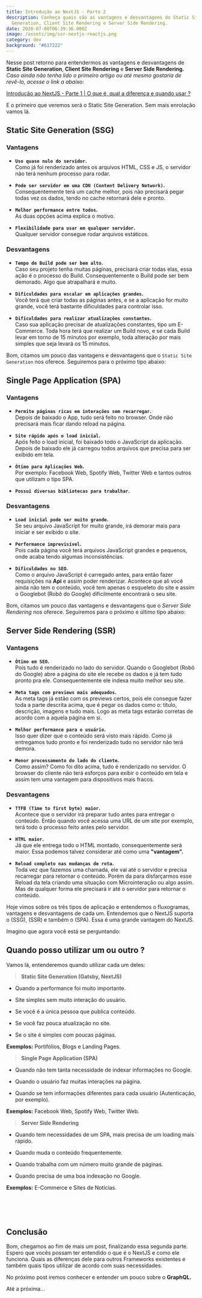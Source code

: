 ```yaml
---
title: Introdução ao NextJS - Parte 2
description: Conheça quais são as vantagens e desvantagens do Static Site
  Generation, Client Site Rendering e Server Side Rendering.
date: 2020-07-08T06:39:36.000Z
image: /assets/img/ssr-nextjs-reactjs.png
category: dev
background: "#617222"
---
```

Nesse post retorno para entendermos as vantagens e desvantagens de **Static Site Generation**, **Client Site Rendering** e **Server Side Rendering.** _Caso ainda não tenha lido o primeiro artigo ou até mesmo gostaria de revê-lo, acesse o link a abaixo:_<br/>

[Introdução ao NextJS - Parte 1 | O que é, qual a diferença e quando usar ?](https://pabloferreira.netlify.app/introducao-ao-nextjs-parte-1/)

E o primeiro que veremos será o Static Site Generation. Sem mais enrolação vamos lá.

## Static Site Generation (SSG)

### Vantagens

- **`Uso quase nulo do servidor`.**<br/>
Como já foi renderizado antes os arquivos HTML, CSS e JS, o servidor não terá nenhum processo para rodar.

- **`Pode ser servidor em uma CDN (Content Delivery Network)`.**<br/>
Consequentemente terá um cache melhor, pois não precisará pegar todas vez os dados, tendo no cache retornará dele e pronto.

- **`Melhor performance entre todos`.**<br/>
As duas opções acima explica o motivo.

- **`Flexibilidade para usar em qualquer servidor`.**<br/>
Qualquer servidor consegue rodar arquivos estáticos.

### Desvantagens

- **`Tempo de Build pode ser bem alto`.**<br/>
Caso seu projeto tenha muitas páginas, precisará criar todas elas, essa ação é o processo do Build. Consequentemente o Build pode ser bem demorado. Algo que atrapalhará e muito.

- **`Dificuldades para escalar em aplicações grandes`.**<br/>
Você terá que criar todas as páginas antes, e se a aplicação for muito grande, você terá bastante dificuldades para controlar isso.

- **`Dificuldades para realizar atualizações constantes`.**<br/>
Caso sua aplicação precisar de atualizações constantes, tipo um E-Commerce. Toda hora terá que realizar um Build novo, e se cada Build levar em torno de 15 minutos por exemplo, toda alteração por mais simples que seja levará os 15 minutos.

Bom, citamos um pouco das vantagens e desvantagens que o `Static Site Generation` nos oferece. Seguiremos para o próximo tipo abaixo:

## Single Page Application (SPA)

### Vantagens

- **`Permite páginas ricas em interações sem recarregar`.**<br/>
Depois de baixado o App, tudo será feito no browser. Onde não precisará mais ficar dando reload na página.

- **`Site rápido após o load inicial`.**<br/>
Após feito o load inicial, foi baixado todo o JavaScript da aplicação. Depois de baixado ele já carregou todos arquivos que precisa para ser exibido em tela.

- **`Ótimo para Aplicações Web`.**<br/>
Por exemplo: Facebook Web, Spotify Web, Twitter Web e tantos outros que utilizam o tipo SPA.

- **`Possui diversas bibliotecas para trabalhar`.**

### Desvantagens

- **`Load inicial pode ser muito grande`.**<br/>
Se seu arquivo JavaScript for muito grande, irá demorar mais para iniciar e ser exibido o site.

- **`Performance imprevisível`.**<br/>
Pois cada página você terá arquivos JavaScript grandes e pequenos, onde acaba tendo algumas inconsistências.

- **`Dificuldades no SEO`.**<br/>
Como o arquivo JavaScript é carregado antes, para então fazer requisições na **Api** e assim poder renderizar. Acontece que ali você ainda não tem o conteúdo, você tem apenas o esqueleto do site e assim o Googlebot (Robô do Google) dificilmente encontrará o seu site.

Bom, citamos um pouco das vantagens e desvantagens que o *Server Side Rendering* nos oferece. Seguiremos para o próximo e último tipo abaixo:

## Server Side Rendering (SSR)

### Vantagens

- **`Ótimo em SEO`.**<br/>
Pois tudo é renderizado no lado do servidor. Quando o Googlebot (Robô do Google) abre a página do site ele recebe os dados e já tem tudo pronto pra ele. Consequentemente ele indexa muito melhor seu site.

- **`Meta tags com previews mais adequados`.**<br/>
As meta tags já estão com os previews certos, pois ele consegue fazer toda a parte descrita acima, que é pegar os dados como o: título, descrição, imagens e tudo mais. Logo as meta tags estarão corretas de acordo com a aquela página em si.

- **`Melhor performance para o usuário`.**<br/>
Isso quer dizer que o conteúdo será visto mais rápido. Como já entregamos tudo pronto e foi renderizado tudo no servidor não terá demora.

- **`Menor processamento do lado do cliente`.**<br/>
Como assim? Como foi dito acima, tudo é renderizado no servidor. O browser do cliente não terá esforços para exibir o conteúdo em tela e assim tem uma vantagem para dispositivos mais fracos.

### Desvantagens

- **`TTFB (Time to first byte) maior`.**<br/>
Acontece que o servidor irá preparar tudo antes para entregar o conteúdo. Então quando você acessa uma URL de um site por exemplo, terá todo o processo feito antes pelo servidor.

- **`HTML maior`.**<br/>
Já que ele entrega todo o HTML montado, consequentemente será maior. Essa podemos talvez considerar até como uma **"vantagem".**

- **`Reload completo nas mudanças de rota`.**<br/>
Toda vez que fazemos uma chamada, ele vai até o servidor e precisa recarregar para retornar o conteúdo. Porém da para disfarçarmos esse Reload da tela criando uma situação com Microinteração ou algo assim. Mas de qualquer forma ele precisará ir até o servidor para retornar o conteúdo.

Hoje vimos sobre os três tipos de aplicação e entendemos o fluxogramas, vantagens e desvantagens de cada um. Entendemos que o NextJS suporta o (SSG), (SSR) e também o (SPA). Essa é uma grande vantagem do NextJS.<br/>

Imagino que agora você está se perguntando:

## Quando posso utilizar um ou outro ?

Vamos lá, entenderemos quando utilizar cada um deles:

> **Static Site Generation (Gatsby, NextJS)**

- Quando a performance foi muito importante.

- Site simples sem muito interação do usuário.

- Se você é a única pessoa que publica conteúdo.

- Se você faz pouca atualização no site.

- Se o site é simples com poucas páginas.

**Exemplos:** Portifólios, Blogs e Landing Pages.

> **Single Page Application (SPA)**

- Quando não tem tanta necessidade de indexar informações no Google.

- Quando o usuário faz muitas interações na página.

- Quando se tem informações diferentes para cada usuário (Autenticação, por exemplo).

**Exemplos:** Facebook Web, Spotify Web, Twitter Web.

> **Server Side Rendering**

- Quando tem necessidades de um SPA, mais precisa de um loading mais rápido.

- Quando muda o conteúdo frequentemente.

- Quando trabalha com um número muito grande de páginas.

- Quando precisa de uma boa indexação no Google.

**Exemplos:** E-Commerce e Sites de Notícias.<br/><br/><br/><br/><br/>

## Conclusão
Bom, chegamos ao fim de mais um post, finalizando essa segunda parte. Espero que vocês possam ter entendido o que é o NextJS e como ele funciona. Quais as diferenças dele para outros Frameworks existentes e também quais tipos utilizar de acordo com suas necessidades.

No próximo post iremos conhecer e entender um pouco sobre o **GraphQL.**

Até a próxima...